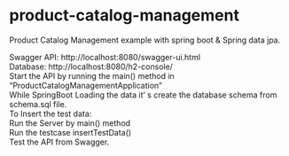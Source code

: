 # product-catalog-management
Product Catalog Management example with spring boot &amp; Spring data jpa.

Swagger API: http://localhost:8080/swagger-ui.html  
Database: http://localhost:8080/h2-console/  
Start the API by running the main() method  in “ProductCatalogManagementApplication”  
While SpringBoot Loading the data it’ s create the database schema from schema.sql file.  
To Insert the test data:  
Run the Server by main() method  
Run the testcase insertTestData()  
Test the API from Swagger.  
